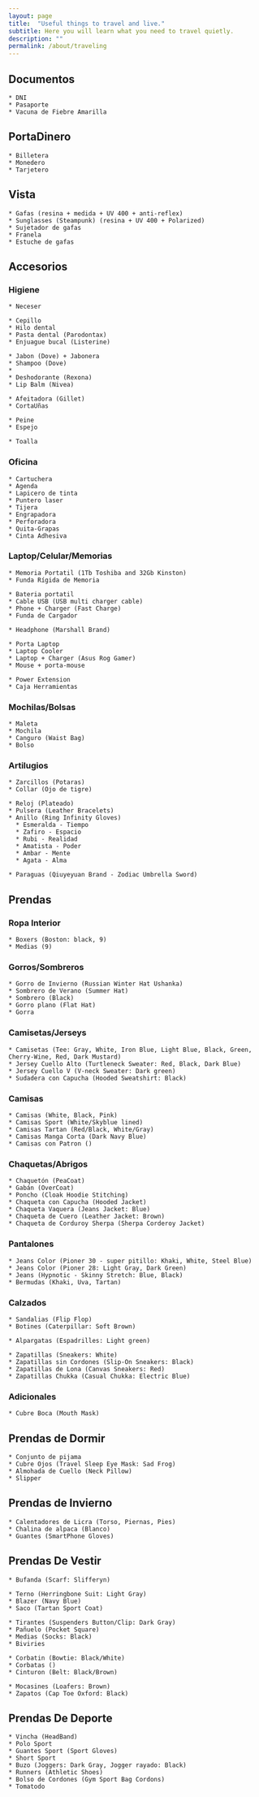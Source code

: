 ```yaml
---
layout: page
title:  "Useful things to travel and live."
subtitle: Here you will learn what you need to travel quietly.
description: ""
permalink: /about/traveling
---
```


## Documentos

    * DNI  
    * Pasaporte  
    * Vacuna de Fiebre Amarilla  

## PortaDinero

    * Billetera  
    * Monedero  
    * Tarjetero  

## Vista

    * Gafas (resina + medida + UV 400 + anti-reflex)  
    * Sunglasses (Steampunk) (resina + UV 400 + Polarized)  
    * Sujetador de gafas  
    * Franela  
    * Estuche de gafas  

## Accesorios

### Higiene

    * Neceser  

    * Cepillo  
    * Hilo dental  
    * Pasta dental (Parodontax)  
    * Enjuague bucal (Listerine)  

    * Jabon (Dove) + Jabonera  
    * Shampoo (Dove)  
    * 
    * Deshodorante (Rexona)  
    * Lip Balm (Nivea)  

    * Afeitadora (Gillet)  
    * CortaUñas  

    * Peine  
    * Espejo  

    * Toalla  

### Oficina

    * Cartuchera  
    * Agenda  
    * Lapicero de tinta  
    * Puntero laser  
    * Tijera  
    * Engrapadora  
    * Perforadora  
    * Quita-Grapas  
    * Cinta Adhesiva  

### Laptop/Celular/Memorias

    * Memoria Portatil (1Tb Toshiba and 32Gb Kinston)  
    * Funda Rígida de Memoria  

    * Bateria portatil  
    * Cable USB (USB multi charger cable)  
    * Phone + Charger (Fast Charge)  
    * Funda de Cargador  

    * Headphone (Marshall Brand)  
    
    * Porta Laptop  
    * Laptop Cooler  
    * Laptop + Charger (Asus Rog Gamer)  
    * Mouse + porta-mouse  
    
    * Power Extension  
    * Caja Herramientas  

### Mochilas/Bolsas

    * Maleta  
    * Mochila  
    * Canguro (Waist Bag)  
    * Bolso  

### Artilugios

    * Zarcillos (Potaras)  
    * Collar (Ojo de tigre)  

    * Reloj (Plateado)  
    * Pulsera (Leather Bracelets)  
    * Anillo (Ring Infinity Gloves)  
      * Esmeralda - Tiempo
      * Zafiro - Espacio
      * Rubi - Realidad
      * Amatista - Poder
      * Ambar - Mente
      * Agata - Alma
    
    * Paraguas (Qiuyeyuan Brand - Zodiac Umbrella Sword)  

## Prendas

### Ropa Interior

    * Boxers (Boston: black, 9)  
    * Medias (9)  

### Gorros/Sombreros

    * Gorro de Invierno (Russian Winter Hat Ushanka)  
    * Sombrero de Verano (Summer Hat)  
    * Sombrero (Black)  
    * Gorro plano (Flat Hat)  
    * Gorra  

### Camisetas/Jerseys

    * Camisetas (Tee: Gray, White, Iron Blue, Light Blue, Black, Green, Cherry-Wine, Red, Dark Mustard)  
    * Jersey Cuello Alto (Turtleneck Sweater: Red, Black, Dark Blue)  
    * Jersey Cuello V (V-neck Sweater: Dark green)  
    * Sudadera con Capucha (Hooded Sweatshirt: Black)  

### Camisas

    * Camisas (White, Black, Pink)  
    * Camisas Sport (White/Skyblue lined)  
    * Camisas Tartan (Red/Black, White/Gray)  
    * Camisas Manga Corta (Dark Navy Blue)  
    * Camisas con Patron ()  

### Chaquetas/Abrigos

    * Chaquetón (PeaCoat)  
    * Gabán (OverCoat)  
    * Poncho (Cloak Hoodie Stitching)  
    * Chaqueta con Capucha (Hooded Jacket)  
    * Chaqueta Vaquera (Jeans Jacket: Blue)  
    * Chaqueta de Cuero (Leather Jacket: Brown)  
    * Chaqueta de Corduroy Sherpa (Sherpa Corderoy Jacket)  

### Pantalones

    * Jeans Color (Pioner 30 - super pitillo: Khaki, White, Steel Blue)  
    * Jeans Color (Pioner 28: Light Gray, Dark Green)  
    * Jeans (Hypnotic - Skinny Stretch: Blue, Black)  
    * Bermudas (Khaki, Uva, Tartan)  

### Calzados

    * Sandalias (Flip Flop)  
    * Botines (Caterpillar: Soft Brown)  
    
    * Alpargatas (Espadrilles: Light green)  

    * Zapatillas (Sneakers: White)  
    * Zapatillas sin Cordones (Slip-On Sneakers: Black)  
    * Zapatillas de Lona (Canvas Sneakers: Red)  
    * Zapatillas Chukka (Casual Chukka: Electric Blue)  

### Adicionales

    * Cubre Boca (Mouth Mask)  

## Prendas de Dormir

    * Conjunto de pijama  
    * Cubre Ojos (Travel Sleep Eye Mask: Sad Frog)  
    * Almohada de Cuello (Neck Pillow)  
    * Slipper  

## Prendas de Invierno

    * Calentadores de Licra (Torso, Piernas, Pies)  
    * Chalina de alpaca (Blanco)  
    * Guantes (SmartPhone Gloves)  

## Prendas De Vestir

    * Bufanda (Scarf: Slifferyn)  

    * Terno (Herringbone Suit: Light Gray)  
    * Blazer (Navy Blue)  
    * Saco (Tartan Sport Coat)  

    * Tirantes (Suspenders Button/Clip: Dark Gray)  
    * Pañuelo (Pocket Square)  
    * Medias (Socks: Black)  
    * Biviries  
    
    * Corbatin (Bowtie: Black/White)  
    * Corbatas ()  
    * Cinturon (Belt: Black/Brown)  

    * Mocasines (Loafers: Brown)  
    * Zapatos (Cap Toe Oxford: Black)  

## Prendas De Deporte

    * Vincha (HeadBand)  
    * Polo Sport  
    * Guantes Sport (Sport Gloves)  
    * Short Sport  
    * Buzo (Joggers: Dark Gray, Jogger rayado: Black)  
    * Runners (Athletic Shoes)  
    * Bolso de Cordones (Gym Sport Bag Cordons)  
    * Tomatodo  

